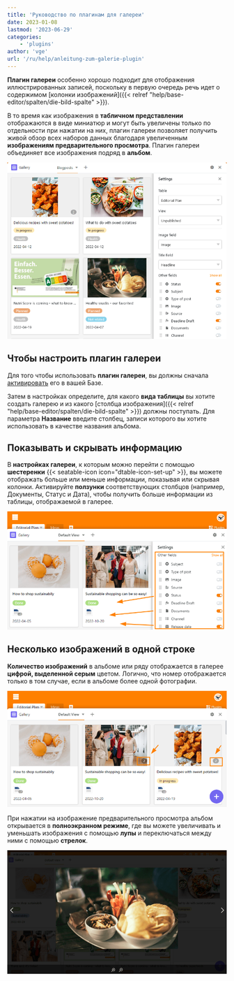 ```yaml
---
title: 'Руководство по плагинам для галереи'
date: 2023-01-08
lastmod: '2023-06-29'
categories:
    - 'plugins'
author: 'vge'
url: '/ru/help/anleitung-zum-galerie-plugin'
---
```


**Плагин галереи** особенно хорошо подходит для отображения иллюстрированных записей, поскольку в первую очередь речь идет о содержимом [колонки изображений]({{< relref "help/base-editor/spalten/die-bild-spalte" >}}).

В то время как изображения в **табличном представлении** отображаются в виде миниатюр и могут быть увеличены только по отдельности при нажатии на них, плагин галереи позволяет получить живой обзор всех наборов данных благодаря увеличенным **изображениям предварительного просмотра**. Плагин галереи объединяет все изображения подряд в **альбом**.

![Плагин галереи](images/Galerie-Plugin.png)

## Чтобы настроить плагин галереи

Для того чтобы использовать **плагин галереи**, вы должны сначала [активировать](https://seatable.io/ru/docs/arbeiten-mit-plugins/aktivieren-eines-plugins-in-einer-base/) его в вашей Базе.

Затем в настройках определите, для какого **вида таблицы** вы хотите создать галерею и из какого [столбца изображения]({{< relref "help/base-editor/spalten/die-bild-spalte" >}}) должны поступать. Для параметра **Название** введите столбец, записи которого вы хотите использовать в качестве названия альбома.

## Показывать и скрывать информацию

В **настройках галереи**, к которым можно перейти с помощью **шестеренки** {{< seatable-icon icon="dtable-icon-set-up" >}}, вы можете отображать больше или меньше информации, показывая или скрывая колонки. Активируйте **ползунки** соответствующих столбцов (например, Документы, Статус и Дата), чтобы получить больше информации из таблицы, отображаемой в галерее.

![](images/galerie-plugin.png)

## Несколько изображений в одной строке

**Количество изображений** в альбоме или ряду отображается в галерее **цифрой, выделенной серым** цветом. Логично, что номер отображается только в том случае, если в альбоме более одной фотографии.

![Плагин галереи серый номер](images/graue-nummer.png)

При нажатии на изображение предварительного просмотра альбом открывается в **полноэкранном режиме**, где вы можете увеличивать и уменьшать изображения с помощью **лупы** и переключаться между ними с помощью **стрелок**.

![Полноэкранный режим в плагине галереи](images/Vollbildmodus-im-Galerie-Plugin.png)
